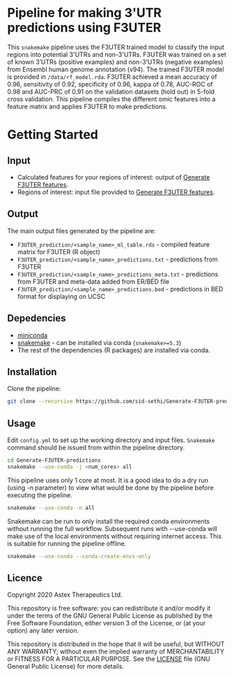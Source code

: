 # Pipeline for making 3'UTR predictions using F3UTER

This `snakemake` pipeline uses the F3UTER trained model to classify the input regions into potential 3'UTRs and non-3'UTRs. F3UTER was trained on a set of known 3’UTRs (positive examples) and non-3’UTRs (negative examples) from Ensembl human genome annotation (v94). The trained F3UTER model is provided in `/data/rf_model.rda`. F3UTER achieved a mean accuracy of 0.96, sensitivity of 0.92, specificity of 0.96, kappa of 0.78, AUC-ROC of 0.98 and AUC-PRC of 0.91 on the validation datasets (hold out) in 5-fold cross validation. This pipeline compiles the different omic features into a feature matrix and applies F3UTER to make predictions.


# Getting Started

## Input

- Calculated features for your regions of interest: output of [Generate F3UTER features](https://github.com/sid-sethi/Generate-F3UTER-features).
- Regions of interest: input file provided to [Generate F3UTER features](https://github.com/sid-sethi/Generate-F3UTER-features).

## Output

The main output files generated by the pipeline are:

- `F3UTER_prediction/<sample_name>_ml_table.rds` - compiled feature matrix for F3UTER (R object)
- `F3UTER_prediction/<sample_name>_predictions.txt` - predictions from F3UTER
- `F3UTER_prediction/<sample_name>_predictions_meta.txt` - predictions from F3UTER and meta-data added from ER/BED file
- `F3UTER_prediction/<sample_name>_predictions.bed` - predictions in BED format for displaying on UCSC

## Depedencies

- [miniconda](https://conda.io/miniconda.html)
- [snakemake](http://snakemake.readthedocs.io/en/latest/) - can be installed via conda (`snakemake>=5.3`)
- The rest of the dependencies (R packages) are installed via conda.

## Installation

Clone the pipeline:

```bash
git clone --recursive https://github.com/sid-sethi/Generate-F3UTER-predictions.git
```

## Usage

Edit `config.yml` to set up the working directory and input files. `Snakemake` command should be issued from within the pipeline directory.

```bash
cd Generate-F3UTER-predictions
snakemake --use-conda -j <num_cores> all
```
This pipeline uses only 1 core at most. It is a good idea to do a dry run (using -n parameter) to view what would be done by the pipeline before executing the pipeline.

```bash
snakemake --use-conda -n all
```
Snakemake can be run to only install the required conda environments without running the full workflow. Subsequent runs with --use-conda will make use of the local environments without requiring internet access. This is suitable for running the pipeline offline.

```bash
snakemake --use-conda --conda-create-envs-only
```

## Licence

Copyright 2020 Astex Therapeutics Ltd.

This repository is free software: you can redistribute it and/or modify it under the terms of the GNU General Public License as published by the Free Software Foundation, either version 3 of the License, or (at your option) any later version.

This repository is distributed in the hope that it will be useful, but WITHOUT ANY WARRANTY; without even the implied warranty of MERCHANTABILITY or FITNESS FOR A PARTICULAR PURPOSE. See the [LICENSE](LICENSE) file (GNU General Public License) for more details.
